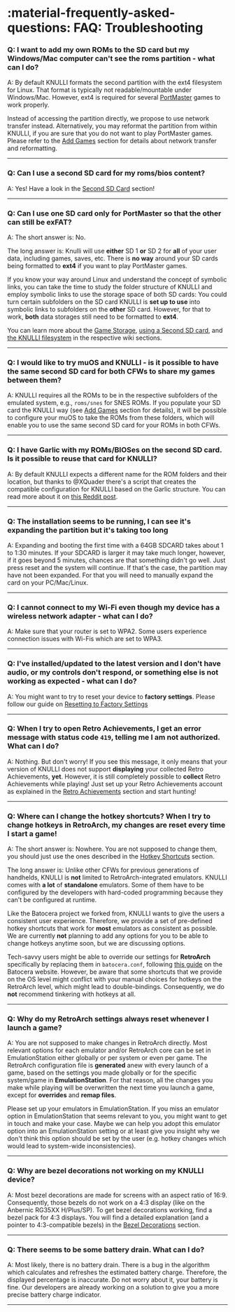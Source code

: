 # :material-frequently-asked-questions: FAQ: Troubleshooting

### Q: I want to add my own ROMs to the SD card but my Windows/Mac computer can't see the roms partition - what can I do?

A: By default KNULLI formats the second partition with the ext4 filesystem for Linux. That format is typically
not readable/mountable under Windows/Mac. However, ext4 is required for several [PortMaster](../../systems/portmaster) games to work properly. 

Instead of accessing the partition directly, we propose to use network transfer instead. Alternatively, you may reformat the partition from within KNULLI, if you are sure that you do not want to play PortMaster games. Please refer to the [Add Games](../../play/add-games) section for details about network transfer and reformatting.

---

### Q: Can I use a second SD card for my roms/bios content?

A: Yes! Have a look in the [Second SD Card](../../play/add-games/second-sd-card) section!

---

### Q: Can I use one SD card only for PortMaster so that the other can still be exFAT?

A: The short answer is: No.

The long answer is: Knulli will use **either** SD 1 **or** SD 2 for **all** of your user data, including games, saves, etc. There is **no way** around your SD cards being formatted to **ext4** if you want to play PortMaster games.

If you know your way around Linux and understand the concept of symbolic links, you can take the time to study the folder structure of KNULLI and employ symbolic links to use the storage space of both SD cards: You could turn certain subfolders on the SD card KNULLI is **set up to use** into symbolic links to subfolders on the **other** SD card. However, for that to work, **both** data storages still need to be formatted to **ext4**.

You can learn more about the [Game Storage](../../play/add-games/game-storage), [using a Second SD card](../../play/add-games/second-sd-card), and [the KNULLI filesystem](../../configure/patches-and-overlays) in the respective wiki sections.

---

### Q: I would like to try muOS and KNULLI - is it possible to have the same second SD card for both CFWs to share my games between them?

A: KNULLI requires all the ROMs to be in the respective subfolders of the emulated system, e.g., `roms/snes` for SNES ROMs. If you populate your SD card the KNULLI way (see [Add Games](../../play/add-games) section for details), it will be possible to configure your muOS to take the ROMs from these folders, which will enable you to use the same second SD card for your ROMs in both CFWs.

---

### Q: I have Garlic with my ROMs/BIOSes on the second SD card. Is it possible to reuse that card for KNULLI?

A: By default KNULLI expects a different name for the ROM folders and their location, but thanks to @XQuader there's a script that creates the compatible configuration for KNULLI based on the Garlic structure. You can read more about it on [this Reddit post](https://www.reddit.com/r/RG35XX/comments/12zxs8t/how_to_get_garlicos_roms_folders_working_in/).

---

### Q: The installation seems to be running, I can see it's expanding the partition but it's taking too long

A: Expanding and booting the first time with a 64GB SDCARD takes about 1 to 1:30 minutes. If your SDCARD is larger it may take much longer, however, if it goes beyond 5 minutes, chances are that something didn't go well. Just press reset and the system will continue. If that's the case, the partition may have not been expanded. For that you will need to manually expand the card on your PC/Mac/Linux.

---

### Q: I cannot connect to my Wi-Fi even though my device has a wireless network adapter - what can I do?

A: Make sure that your router is set to WPA2. Some users experience connection issues with Wi-Fis which are set to WPA3.

---

### Q: I've installed/updated to the latest version and I don't have audio, or my controls don't respond, or something else is not working as expected - what can I do?

A: You might want to try to reset your device to **factory settings**. Please follow our guide on [Resetting to Factory Settings](../../configure/reset-to-factory-settings)

---

### Q: When I try to open Retro Achievements, I get an error message with status code `419`, telling me I am not authorized. What can I do?

A: Nothing. But don't worry! If you see this message, it only means that your version of KNULLI does not support **displaying** your collected Retro Achievements, **yet**. However, it is still completely possible to **collect** Retro Achievements while playing! Just set up your Retro Achievements account as explained in the [Retro Achievements](../../play/retro-achievements) section and start hunting!

---

### Q: Where can I change the hotkey shortcuts? When I try to change hotkeys in RetroArch, my changes are reset every time I start a game!

A: The short answer is: Nowhere. You are not supposed to change them, you should just use the ones described in the [Hotkey Shortcuts](../../play/hotkey-shortcuts) section.

The long answer is: Unlike other CFWs for previous generations of handhelds, KNULLI is **not** limited to RetroArch-integrated emulators. KNULLI comes with **a lot** of **standalone** emulators. Some of them have to be configured by the developers with hard-coded programming because they can't be configured at runtime.

Like the Batocera project we forked from, KNULLI wants to give the users a consistent user experience. Therefore, we provide a set of pre-defined hotkey shortcuts that work for **most** emulators as consistent as possible. We are currently **not** planning to add any options for you to be able to change hotkeys anytime soon, but we are discussing options.

Tech-savvy users might be able to override our settings for **RetroArch** specifically by replacing them in `batocera.conf`, following [this guide](https://wiki.batocera.org/advanced_retroarch_settings#rebinding_retroarch_s_hotkeys) on the Batocera website. However, be aware that some shortcuts that we provide on the OS level might conflict with your manual choices for hotkeys on the RetroArch level, which might lead to double-bindings. Consequently, we do **not** recommend tinkering with hotkeys at all.

---

### Q: Why do my RetroArch settings always reset whenever I launch a game?

A: You are not supposed to make changes in RetroArch directly. Most relevant options for each emulator and/or RetroArch core can be set in EmulationStation either globally or per system or even per game. The RetroArch configuration file is **generated** anew with every launch of a game, based on the settings you made globally or for the specific system/game in **EmulationStation**. For that reason, all the changes you make while playing will be overwritten the next time you launch a game, except for **overrides** and **remap files**.

Please set up your emulators in EmulationStation. If you miss an emulator option in EmulationStation that seems relevant to you, you might want to get in touch and make your case. Maybe we can help you adopt this emulator option into an EmulationStation setting or at least give you insight why we don't think this option should be set by the user (e.g. hotkey changes which would lead to system-wide inconsistencies).

---

### Q: Why are bezel decorations not working on my KNULLI device?

A: Most bezel decorations are made for screens with an aspect ratio of 16:9. Consequently, those bezels do not work on a 4:3 display (like on the Anbernic RG35XX H/Plus/SP). To get bezel decorations working, find a bezel pack for 4:3 displays. You will find a detailed explanation (and a pointer to 4:3-compatible bezels) in the [Bezel Decorations](../../configure/customization/bezel-decorations) section.

---

### Q: There seems to be some battery drain. What can I do?

A: Most likely, there is no battery drain. There is a bug in the algorithm which calculates and refreshes the estimated battery charge. Therefore, the displayed percentage is inaccurate. Do not worry about it, your battery is fine. Our developers are already working on a solution to give you a more precise battery charge indicator.

---
